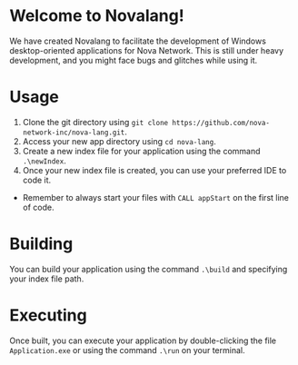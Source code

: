 # Welcome to Novalang!
We have created Novalang to facilitate the development of Windows desktop-oriented applications for Nova Network. This is still under heavy development, and you might face bugs and glitches while using it.

# Usage
1) Clone the git directory using ```git clone https://github.com/nova-network-inc/nova-lang.git```.
2) Access your new app directory using ```cd nova-lang```.  
3) Create a new index file for your application using the command ```.\newIndex```.  
4) Once your new index file is created, you can use your preferred IDE to code it.  

* Remember to always start your files with ```CALL appStart``` on the first line of code.

# Building
You can build your application using the command ```.\build``` and specifying your index file path.

# Executing
Once built, you can execute your application by double-clicking the file ```Application.exe``` or using the command ```.\run``` on your terminal.
